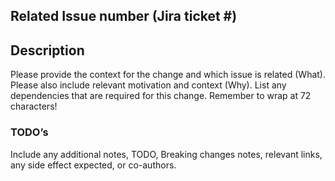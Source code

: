 ## Related Issue number (Jira ticket #)

## Description
Please provide the context for the change and which issue is related (What).
Please also include relevant motivation and context (Why).
List any dependencies that are required for this change.
Remember to wrap at 72 characters!

### TODO’s
Include any additional notes, TODO, Breaking changes notes, relevant links,
any side effect expected, or co-authors.
